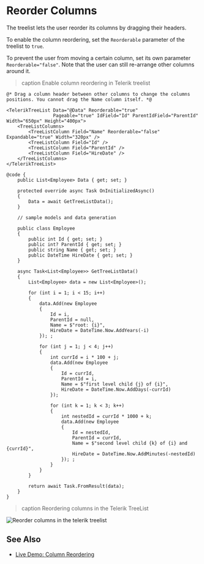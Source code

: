 
# Reorder Columns

The treelist lets the user reorder its columns by dragging their headers.

To enable the column reordering, set the `Reorderable` parameter of the treelist to `true`.

To prevent the user from moving a certain column, set its own parameter `Reorderable="false"`. Note that the user can still re-arrange other columns around it.

>caption Enable column reordering in Telerik treelist

````RAZOR
@* Drag a column header between other columns to change the columns positions. You cannot drag the Name column itself. *@

<TelerikTreeList Data="@Data" Reorderable="true"
                 Pageable="true" IdField="Id" ParentIdField="ParentId" Width="650px" Height="400px">
    <TreeListColumns>
        <TreeListColumn Field="Name" Reorderable="false" Expandable="true" Width="320px" />
        <TreeListColumn Field="Id" />
        <TreeListColumn Field="ParentId" />
        <TreeListColumn Field="HireDate" />
    </TreeListColumns>
</TelerikTreeList>

@code {
    public List<Employee> Data { get; set; }

    protected override async Task OnInitializedAsync()
    {
        Data = await GetTreeListData();
    }

    // sample models and data generation

    public class Employee
    {
        public int Id { get; set; }
        public int? ParentId { get; set; }
        public string Name { get; set; }
        public DateTime HireDate { get; set; }
    }

    async Task<List<Employee>> GetTreeListData()
    {
        List<Employee> data = new List<Employee>();

        for (int i = 1; i < 15; i++)
        {
            data.Add(new Employee
            {
                Id = i,
                ParentId = null,
                Name = $"root: {i}",
                HireDate = DateTime.Now.AddYears(-i)
            }); ;

            for (int j = 1; j < 4; j++)
            {
                int currId = i * 100 + j;
                data.Add(new Employee
                {
                    Id = currId,
                    ParentId = i,
                    Name = $"first level child {j} of {i}",
                    HireDate = DateTime.Now.AddDays(-currId)
                });

                for (int k = 1; k < 3; k++)
                {
                    int nestedId = currId * 1000 + k;
                    data.Add(new Employee
                    {
                        Id = nestedId,
                        ParentId = currId,
                        Name = $"second level child {k} of {i} and {currId}",
                        HireDate = DateTime.Now.AddMinutes(-nestedId)
                    }); ;
                }
            }
        }

        return await Task.FromResult(data);
    }
}
````

>caption Reordering columns in the Telerik TreeList

![Reorder columns in the telerik treelist](images/column-reorder.gif)

## See Also

* [Live Demo: Column Reordering](https://demos.telerik.com/blazor-ui/treelist/column-reordering)
